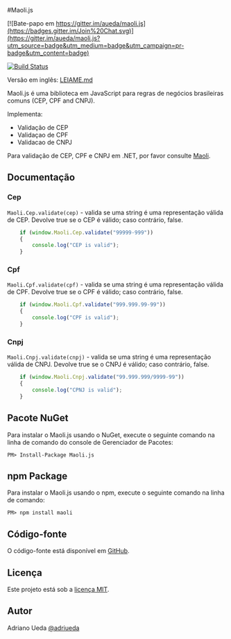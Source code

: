 #Maoli.js

[![Bate-papo em https://gitter.im/aueda/maoli.js](https://badges.gitter.im/Join%20Chat.svg)](https://gitter.im/aueda/maoli.js?utm_source=badge&utm_medium=badge&utm_campaign=pr-badge&utm_content=badge)

[![Build Status](https://travis-ci.org/aueda/maoli.js.svg?branch=master)](https://travis-ci.org/aueda/maoli.js/)

Versão em inglês: [LEIAME.md](https://github.com/aueda/maoli.js/)

Maoli.js é uma biblioteca em JavaScript para regras de negócios brasileiras comuns (CEP, CPF and CNPJ).

Implementa:

* Validação de CEP
* Validaçao de CPF
* Validacao de CNPJ

Para validação de CEP, CPF e CNPJ em .NET, por favor consulte [Maoli](https://github.com/aueda/maoli/).

## Documentação

### Cep

``Maoli.Cep.validate(cep)`` - valida se uma string é uma representação válida de CEP. Devolve true se o CEP é válido; caso contrário, false.

```JavaScript
	if (window.Maoli.Cep.validate("99999-999"))
	{
	    console.log("CEP is valid");
	}
```

### Cpf

``Maoli.Cpf.validate(cpf)`` - valida se uma string é uma representação válida de CPF. Devolve true se o CPF é válido; caso contrário, false.

```JavaScript
	if (window.Maoli.Cpf.validate("999.999.99-99"))
	{
	    console.log("CPF is valid");
	}
```

### Cnpj

``Maoli.Cnpj.validate(cnpj)`` - valida se uma string é uma representação válida de CNPJ. Devolve true se o CNPJ é válido; caso contrário, false.

```JavaScript
	if (window.Maoli.Cnpj.validate("99.999.999/9999-99"))
	{
	    console.log("CPNJ is valid");
	}
```

## Pacote NuGet

Para instalar o Maoli.js usando o NuGet, execute o seguinte comando na linha de comando do console de Gerenciador de Pacotes:

```
PM> Install-Package Maoli.js
```

## npm Package

Para instalar o Maoli.js usando o npm, execute o seguinte comando na linha de comando:

```
PM> npm install maoli
```

## Código-fonte

O código-fonte está disponível em  [GitHub](https://github.com/aueda/maoli.js/).

## Licença

Este projeto está sob a [licença MIT](http://opensource.org/licenses/MIT).

## Autor

Adriano Ueda [@adriueda](https://twitter.com/adriueda)
